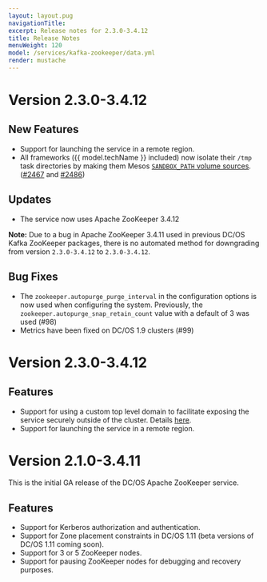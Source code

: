 ```yaml
---
layout: layout.pug
navigationTitle:
excerpt: Release notes for 2.3.0-3.4.12
title: Release Notes
menuWeight: 120
model: /services/kafka-zookeeper/data.yml
render: mustache
---
```


# Version 2.3.0-3.4.12

## New Features
- Support for launching the service in a remote region.
- All frameworks ({{ model.techName }} included) now isolate their `/tmp` task directories by making them Mesos [`SANDBOX_PATH` volume sources](https://github.com/apache/mesos/blob/master/docs/container-volume.md#sandbox_path-volume-source). ([#2467](https://github.com/mesosphere/dcos-commons/pull/2467) and [#2486](https://github.com/mesosphere/dcos-commons/pull/2486))

## Updates
- The service now uses Apache ZooKeeper 3.4.12

**Note:** Due to a bug in Apache ZooKeeper 3.4.11 used in previous DC/OS Kafka ZooKeeper packages, there is no automated method for downgrading from version `2.3.0-3.4.12` to `2.3.0-3.4.12`.

## Bug Fixes
- The `zookeeper.autopurge_purge_interval` in the configuration options is now used when configuring the system. Previously, the  `zookeeper.autopurge_snap_retain_count` value with a default of 3 was used (#98)
- Metrics have been fixed on DC/OS 1.9 clusters (#99)

# Version 2.3.0-3.4.12

## Features

- Support for using a custom top level domain to facilitate exposing the service securely outside of the cluster. Details [here](/services/kafka-zookeeper/2.3.0-3.4.12/security/#securely-exposing-dcos-kafka-zookeeper-outside-the-cluster).
- Support for launching the service in a remote region.


# Version 2.1.0-3.4.11

This is the initial GA release of the DC/OS Apache ZooKeeper service.

## Features

- Support for Kerberos authorization and authentication.
- Support for Zone placement constraints in DC/OS 1.11 (beta versions of DC/OS 1.11 coming soon).
- Support for 3 or 5 ZooKeeper nodes.
- Support for pausing ZooKeeper nodes for debugging and recovery purposes.
